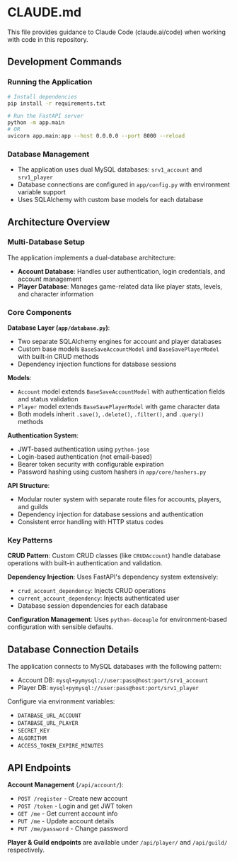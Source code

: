 # CLAUDE.md

This file provides guidance to Claude Code (claude.ai/code) when working with code in this repository.

## Development Commands

### Running the Application
```bash
# Install dependencies
pip install -r requirements.txt

# Run the FastAPI server
python -m app.main
# OR
uvicorn app.main:app --host 0.0.0.0 --port 8000 --reload
```

### Database Management
- The application uses dual MySQL databases: `srv1_account` and `srv1_player`
- Database connections are configured in `app/config.py` with environment variable support
- Uses SQLAlchemy with custom base models for each database

## Architecture Overview

### Multi-Database Setup
The application implements a dual-database architecture:
- **Account Database**: Handles user authentication, login credentials, and account management
- **Player Database**: Manages game-related data like player stats, levels, and character information

### Core Components

**Database Layer (`app/database.py`)**:
- Two separate SQLAlchemy engines for account and player databases
- Custom base models `BaseSaveAccountModel` and `BaseSavePlayerModel` with built-in CRUD methods
- Dependency injection functions for database sessions

**Models**:
- `Account` model extends `BaseSaveAccountModel` with authentication fields and status validation
- `Player` model extends `BaseSavePlayerModel` with game character data
- Both models inherit `.save()`, `.delete()`, `.filter()`, and `.query()` methods

**Authentication System**:
- JWT-based authentication using `python-jose`
- Login-based authentication (not email-based)
- Bearer token security with configurable expiration
- Password hashing using custom hashers in `app/core/hashers.py`

**API Structure**:
- Modular router system with separate route files for accounts, players, and guilds
- Dependency injection for database sessions and authentication
- Consistent error handling with HTTP status codes

### Key Patterns

**CRUD Pattern**: Custom CRUD classes (like `CRUDAccount`) handle database operations with built-in authentication and validation.

**Dependency Injection**: Uses FastAPI's dependency system extensively:
- `crud_account_dependency`: Injects CRUD operations
- `current_account_dependency`: Injects authenticated user
- Database session dependencies for each database

**Configuration Management**: Uses `python-decouple` for environment-based configuration with sensible defaults.

## Database Connection Details

The application connects to MySQL databases with the following pattern:
- Account DB: `mysql+pymysql://user:pass@host:port/srv1_account`
- Player DB: `mysql+pymysql://user:pass@host:port/srv1_player`

Configure via environment variables:
- `DATABASE_URL_ACCOUNT`
- `DATABASE_URL_PLAYER`
- `SECRET_KEY`
- `ALGORITHM`
- `ACCESS_TOKEN_EXPIRE_MINUTES`

## API Endpoints

**Account Management** (`/api/account/`):
- `POST /register` - Create new account
- `POST /token` - Login and get JWT token
- `GET /me` - Get current account info
- `PUT /me` - Update account details
- `PUT /me/password` - Change password

**Player & Guild endpoints** are available under `/api/player/` and `/api/guild/` respectively.
